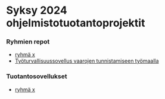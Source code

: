 # Syksy 2024 ohjelmistotuotantoprojektit

### Ryhmien repot

- [ryhmä x](https://github.com/ryhmax)
- [Työturvallisuussovellus vaarojen tunnistamiseen työmaalla](https://github.com/Ohtu-Tyoturvallisuus/TTS-backend)

### Tuotantosovellukset

- [ryhmä x](https://github.com/ryhmax)
